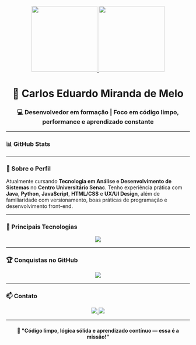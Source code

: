
<div align="center">
  <a href="https://github.com/bloodborne2">
    <img height="180em" src="https://github-readme-stats.vercel.app/api?username=bloodborne2&show_icons=true&theme=radical&include_all_commits=true&count_private=true"/>
    <img height="180em" src="https://github-readme-stats.vercel.app/api/top-langs/?username=bloodborne2&layout=compact&langs_count=8&theme=radical"/>
  </a>
  
</div>
<h1 align="center">🚀 Carlos Eduardo Miranda de Melo</h1>
<h3 align="center">💻 Desenvolvedor em formação | Foco em código limpo, performance e aprendizado constante</h3>

---

### 📊 GitHub Stats



---

### 🧠 Sobre o Perfil

Atualmente cursando **Tecnologia em Análise e Desenvolvimento de Sistemas** no **Centro Universitário Senac**. Tenho experiência prática com **Java**, **Python**, **JavaScript**, **HTML/CSS** e **UX/UI Design**, além de familiaridade com versionamento, boas práticas de programação e desenvolvimento front-end.

---

### 🧰 Principais Tecnologias

<div align="center">
  <img src="https://skillicons.dev/icons?i=java,python,js,html,css,react,git,github,vscode,figma" />
</div>

---

### 🏆 Conquistas no GitHub

<div align="center">
  <img src="https://github-profile-trophy.vercel.app/?username=bloodborne2&theme=darkhub&no-frame=true&column=4"/>
</div>

---

### 📫 Contato

<div align="center">
  <a href="https://www.linkedin.com/in/carlos-eduardo-miranda-de-melo" target="_blank">
    <img src="https://img.shields.io/badge/-LinkedIn-%230077B5?style=for-the-badge&logo=linkedin&logoColor=white">
  </a>
  <a href="mailto:carlos.melo.dev@gmail.com">
    <img src="https://img.shields.io/badge/-Email-%23D14836?style=for-the-badge&logo=gmail&logoColor=white">
  </a>
</div>

---

<h4 align="center">💬 "Código limpo, lógica sólida e aprendizado contínuo — essa é a missão!"</h4>
